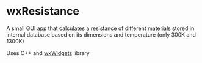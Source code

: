 # wxResistance

A small GUI app that calculates a resistance of different materials stored in internal database based on its dimensions and temperature (only 300K and 1300K)

Uses C++ and [wxWidgets](https://wxwidgets.org/) library